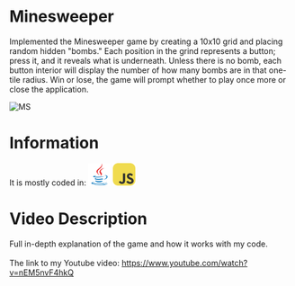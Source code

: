 # Minesweeper
Implemented the Minesweeper game by creating a 10x10 grid and placing random hidden "bombs." Each position in the grind represents a button; press it, and it reveals what is underneath. Unless there is no bomb, each button interior will display the number of how many bombs are in that one-tile radius. Win or lose, the game will prompt whether to play once more or close the application.

![MS](https://github.com/user-attachments/assets/69ce7093-65eb-4087-9194-40f80ca7cb68)

# Information 
It is mostly coded in: <img src="https://raw.githubusercontent.com/devicons/devicon/master/icons/java/java-original.svg" alt="java" width="40" height="40"/> </a> 
<img src="https://github.com/tandpfun/skill-icons/raw/main/icons/JavaScript.svg" alt="java" width="40" height="40"/> </a>

# Video Description
Full in-depth explanation of the game and how it works with my code.
<br></br>
The link to my Youtube video: https://www.youtube.com/watch?v=nEM5nvF4hkQ
